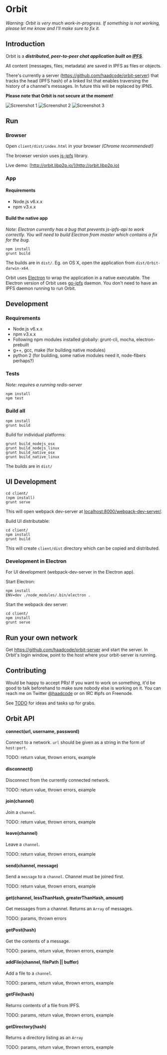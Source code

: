 # Orbit

*Warning: Orbit is very much work-in-progress. If something is not working, please let me know and I'll make sure to fix it.*

## Introduction

Orbit is a ***distributed, peer-to-peer chat application built on [IPFS](http://ipfs.io)***.

All content (messages, files, metadata) are saved in IPFS as files or objects.

There's currently a server (https://github.com/haadcode/orbit-server) that tracks the head (IPFS hash) of a linked list that enables traversing the history of a channel's messages. In future this will be replaced by IPNS.

**Please note that Orbit is not secure at the moment!**

![Screenshot 1](https://raw.githubusercontent.com/haadcode/orbit/master/screenshots/screenshot4%202016-04-16.png)
![Screenshot 2](https://raw.githubusercontent.com/haadcode/orbit/master/screenshots/screenshot3%202016-04-14.png)
![Screenshot 3](https://raw.githubusercontent.com/haadcode/orbit/master/screenshots/screenshot6%202016-04-17.png)

## Run

### Browser

Open `client/dist/index.html` in your browser *(Chrome recommended!)*

The browser version uses [js-ipfs](http://github.com/ipfs/js-ipfs) library. 

Live demo: [http://orbit.libp2p.io/](http://orbit.libp2p.io)

### App

#### Requirements
- Node.js v6.x.x
- npm v3.x.x

#### Build the native app

*Note: Electron currently has a bug that prevents js-ipfs-api to work correctly. You will need to build Electron from master which contains a fix for the bug.*

```
npm install
grunt build
```

The builds are in `dist/`. Eg. on OS X, open the application from `dist/Orbit-darwin-x64`.

Orbit uses [Electron](http://electron.atom.io/) to wrap the application in a native executable. The Electron version of Orbit uses [go-ipfs](https://github.com/ipfs/go-ipfs) daemon. You don't need to have an IPFS daemon running to run Orbit.

## Development

### Requirements
- Node.js v6.x.x
- npm v3.x.x
- Following npm modules installed globally: grunt-cli, mocha, electron-prebuilt
- g++, gcc, make (for building native modules)
- python 2 (for building, some native modules need it, node-fibers perhaps?)

### Tests

*Note: requires a running redis-server*

```
npm install
npm test
```

### Build all
```
npm install
grunt build
```

Build for individual platforms:
```
grunt build_nodejs_osx
grunt build_nodejs_linux
grunt build_native_osx
grunt build_native_linux
```

The builds are in `dist/`

## UI Development
```
cd client/
(npm install)
grunt serve
```

This will open webpack dev-server at [localhost:8000/webpack-dev-server/](localhost:8000/webpack-dev-server/).

Build UI distributable:
```
cd client/
npm install
grunt build
```

This will create `client/dist` directory which can be copied and distributed.

### Development in Electron
For UI development (webpack-dev-server in the Electron app).

Start Electron:
```
npm install
ENV=dev ./node_modules/.bin/electron . 
```

Start the webpack dev server:
```
cd client/
npm install
grunt serve
```

## Run your own network
Get https://github.com/haadcode/orbit-server and start the server. In Orbit's login window, point to the host where your orbit-server is running.

## Contributing
Would be happy to accept PRs! If you want to work on something, it'd be good to talk beforehand to make sure nobody else is working on it. You can reach me on Twitter [@haadcode](https://twitter.com/haadcode) or on IRC #ipfs on Freenode.

See [TODO](https://github.com/haadcode/orbit/blob/master/TODO.md) for ideas and tasks up for grabs.

## Orbit API

#### connect(url, username, password)
Connect to a network. `url` should be given as a string in the form of `host:port`.

TODO: return value, thrown errors, example

#### disconnect()
Disconnect from the currently connected network.

TODO: return value, thrown errors, example

#### join(channel)
Join a `channel`.

TODO: return value, thrown errors, example

#### leave(channel)
Leave a `channel`.

TODO: return value, thrown errors, example

#### send(channel, message)
Send a `message` to a `channel`. Channel must be joined first.

TODO: return value, thrown errors, example

#### get(channel, lessThanHash, greaterThanHash, amount)
Get messages from a channel. Returns an `Array` of messages.

TODO: params, thrown errors

#### getPost(hash)
Get the contents of a message.

TODO: params, return value, thrown errors, example

#### addFile(channel, filePath || buffer)
Add a file to a `channel`. 

TODO: params, return value, thrown errors, example

#### getFile(hash)
Returns contents of a file from IPFS.

TODO: params, return value, thrown errors, example

#### getDirectory(hash)
Returns a directory listing as an `Array`

TODO: params, return value, thrown errors, example
